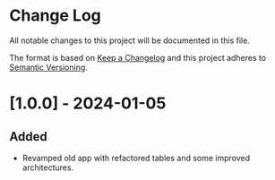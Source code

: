 # Change Log
All notable changes to this project will be documented in this file.
 
The format is based on [Keep a Changelog](http://keepachangelog.com/)
and this project adheres to [Semantic Versioning](http://semver.org/).

# [1.0.0] - 2024-01-05

## Added
- Revamped old app with refactored tables and some improved architectures.
